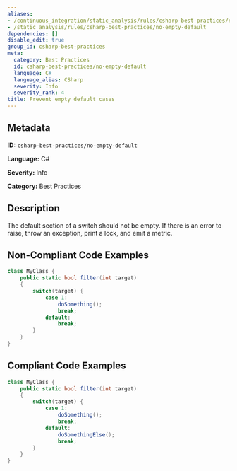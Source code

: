 ```yaml
---
aliases:
- /continuous_integration/static_analysis/rules/csharp-best-practices/no-empty-default
- /static_analysis/rules/csharp-best-practices/no-empty-default
dependencies: []
disable_edit: true
group_id: csharp-best-practices
meta:
  category: Best Practices
  id: csharp-best-practices/no-empty-default
  language: C#
  language_alias: CSharp
  severity: Info
  severity_rank: 4
title: Prevent empty default cases
---
```

<!--  SOURCED FROM https://github.com/DataDog/datadog-static-analyzer-rule-docs -->


## Metadata
**ID:** `csharp-best-practices/no-empty-default`

**Language:** C#

**Severity:** Info

**Category:** Best Practices

## Description
The default section of a switch should not be empty. If there is an error to raise, throw an exception, print a lock, and emit a metric.

## Non-Compliant Code Examples
```csharp
class MyClass {
    public static bool filter(int target)
    {
        switch(target) {
            case 1:
                doSomething();
                break;
            default:
                break;
        }
    }
}

```

## Compliant Code Examples
```csharp
class MyClass {
    public static bool filter(int target)
    {
        switch(target) {
            case 1:
                doSomething();
                break;
            default:
                doSomethingElse();
                break;
        }
    }
}

```
